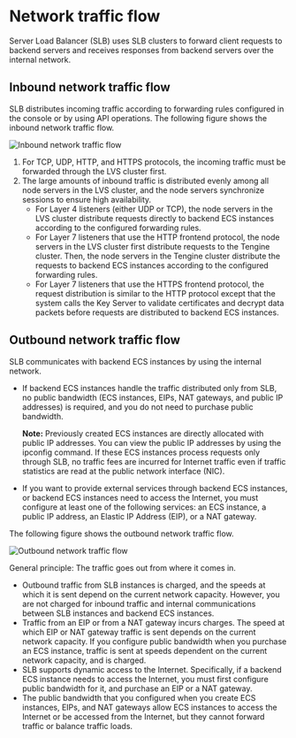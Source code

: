 # Network traffic flow

Server Load Balancer \(SLB\) uses SLB clusters to forward client requests to backend servers and receives responses from backend servers over the internal network.

## Inbound network traffic flow

SLB distributes incoming traffic according to forwarding rules configured in the console or by using API operations. The following figure shows the inbound network traffic flow.

![](../images/p2333.png "Inbound network traffic flow")

1.  For TCP, UDP, HTTP, and HTTPS protocols, the incoming traffic must be forwarded through the LVS cluster first.
2.  The large amounts of inbound traffic is distributed evenly among all node servers in the LVS cluster, and the node servers synchronize sessions to ensure high availability.
    -   For Layer 4 listeners \(either UDP or TCP\), the node servers in the LVS cluster distribute requests directly to backend ECS instances according to the configured forwarding rules.
    -   For Layer 7 listeners that use the HTTP frontend protocol, the node servers in the LVS cluster first distribute requests to the Tengine cluster. Then, the node servers in the Tengine cluster distribute the requests to backend ECS instances according to the configured forwarding rules.
    -   For Layer 7 listeners that use the HTTPS frontend protocol, the request distribution is similar to the HTTP protocol except that the system calls the Key Server to validate certificates and decrypt data packets before requests are distributed to backend ECS instances.

## Outbound network traffic flow

SLB communicates with backend ECS instances by using the internal network.

-   If backend ECS instances handle the traffic distributed only from SLB, no public bandwidth \(ECS instances, EIPs, NAT gateways, and public IP addresses\) is required, and you do not need to purchase public bandwidth.

    **Note:** Previously created ECS instances are directly allocated with public IP addresses. You can view the public IP addresses by using the ipconfig command. If these ECS instances process requests only through SLB, no traffic fees are incurred for Internet traffic even if traffic statistics are read at the public network interface \(NIC\).

-   If you want to provide external services through backend ECS instances, or backend ECS instances need to access the Internet, you must configure at least one of the following services: an ECS instance, a public IP address, an Elastic IP Address \(EIP\), or a NAT gateway.

The following figure shows the outbound network traffic flow.

![](../images/p2335.png "Outbound network traffic flow")

General principle: The traffic goes out from where it comes in.

-   Outbound traffic from SLB instances is charged, and the speeds at which it is sent depend on the current network capacity. However, you are not charged for inbound traffic and internal communications between SLB instances and backend ECS instances.
-   Traffic from an EIP or from a NAT gateway incurs charges. The speed at which EIP or NAT gateway traffic is sent depends on the current network capacity. If you configure public bandwidth when you purchase an ECS instance, traffic is sent at speeds dependent on the current network capacity, and is charged.
-   SLB supports dynamic access to the Internet. Specifically, if a backend ECS instance needs to access the Internet, you must first configure public bandwidth for it, and purchase an EIP or a NAT gateway.
-   The public bandwidth that you configured when you create ECS instances, EIPs, and NAT gateways allow ECS instances to access the Internet or be accessed from the Internet, but they cannot forward traffic or balance traffic loads.

